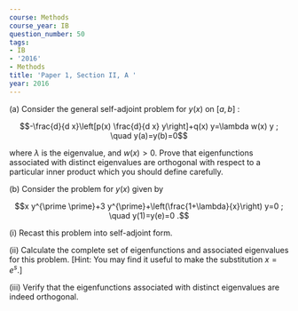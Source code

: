```yaml
---
course: Methods
course_year: IB
question_number: 50
tags:
- IB
- '2016'
- Methods
title: 'Paper 1, Section II, A '
year: 2016
---
```




(a) Consider the general self-adjoint problem for $y(x)$ on $[a, b]$ :

$$-\frac{d}{d x}\left[p(x) \frac{d}{d x} y\right]+q(x) y=\lambda w(x) y ; \quad y(a)=y(b)=0$$

where $\lambda$ is the eigenvalue, and $w(x)>0$. Prove that eigenfunctions associated with distinct eigenvalues are orthogonal with respect to a particular inner product which you should define carefully.

(b) Consider the problem for $y(x)$ given by

$$x y^{\prime \prime}+3 y^{\prime}+\left(\frac{1+\lambda}{x}\right) y=0 ; \quad y(1)=y(e)=0 .$$

(i) Recast this problem into self-adjoint form.

(ii) Calculate the complete set of eigenfunctions and associated eigenvalues for this problem. [Hint: You may find it useful to make the substitution $\left.x=e^{s} .\right]$

(iii) Verify that the eigenfunctions associated with distinct eigenvalues are indeed orthogonal.